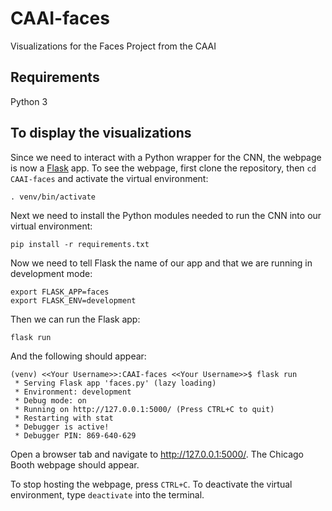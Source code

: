 # CAAI-faces
Visualizations for the Faces Project from the CAAI

## Requirements
Python 3

## To display the visualizations
Since we need to interact with a Python wrapper for the CNN, the webpage is now a [Flask](https://flask.palletsprojects.com/en/2.0.x/) app. To see the webpage, first clone the repository, then `cd CAAI-faces` and activate the virtual environment:
```
. venv/bin/activate
```
Next we need to install the Python modules needed to run the CNN into our virtual environment:
```
pip install -r requirements.txt
```
Now we need to tell Flask the name of our app and that we are running in development mode:
```
export FLASK_APP=faces
export FLASK_ENV=development
```
Then we can run the Flask app:
```
flask run
```
And the following should appear:
```
(venv) <<Your Username>>:CAAI-faces <<Your Username>>$ flask run
 * Serving Flask app 'faces.py' (lazy loading)
 * Environment: development
 * Debug mode: on
 * Running on http://127.0.0.1:5000/ (Press CTRL+C to quit)
 * Restarting with stat
 * Debugger is active!
 * Debugger PIN: 869-640-629
```
Open a browser tab and navigate to http://127.0.0.1:5000/. The Chicago Booth webpage should appear.

To stop hosting the webpage, press `CTRL+C`. To deactivate the virtual environment, type `deactivate` into the terminal.

